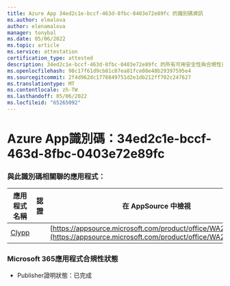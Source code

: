 ```yaml
---
title: Azure App 34ed2c1e-bccf-463d-8fbc-0403e72e89fc 的識別碼資訊
ms.author: elmalova
author: elenamalova
manager: tonybal
ms.date: 05/06/2022
ms.topic: article
ms.service: attestation
certification_type: attested
description: 34ed2c1e-bccf-463d-8fbc-0403e72e89fc 的所有可用安全性與合規性資訊。
ms.openlocfilehash: 98c17f61d9cb81c07ea81fce08e48b29397595e4
ms.sourcegitcommit: 2f4d962dc1778849751d2e1db212ff702c247627
ms.translationtype: MT
ms.contentlocale: zh-TW
ms.lasthandoff: 05/06/2022
ms.locfileid: "65265092"
---
```

# <a name="azure-app-id-34ed2c1e-bccf-463d-8fbc-0403e72e89fc"></a>Azure App識別碼：34ed2c1e-bccf-463d-8fbc-0403e72e89fc


### <a name="apps-associated-with-this-id"></a>與此識別碼相關聯的應用程式：
| **應用程式名稱** | **認證** | **在 AppSource 中檢視** |
|--------------|---------------|-----------------------|
| [Clypp](../forward/WA200003621.md) |  | [https://appsource.microsoft.com/product/office/WA200003621](https://appsource.microsoft.com/product/office/WA200003621) |

### <a name="microsoft-365-app-compliance-status"></a>Microsoft 365應用程式合規性狀態
- Publisher證明狀態：已完成
